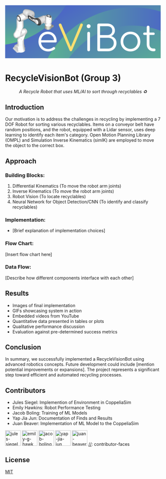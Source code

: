 <h1 align="center">
    <a>
    <img src="./.github/assets/logo.png">
    </a>
</h1>

<h1> RecycleVisionBot (Group 3) </h1>

<p align="center">
  <i align="center">A Recycle Robot that uses ML/AI to sort through recyclables ♻️ </i>
</p>

## Introduction
Our motivation is to address the challenges in recycling by implementing a 7 DOF Robot for sorting various recyclables. Items on a conveyor belt have random positions, and the robot, equipped with a Lidar sensor, uses deep learning to identify each item's category. Open Motion Planning Library (OMPL) and Simulation Inverse Kinematics (simIK) are employed to move the object to the correct box.

## Approach
### Building Blocks:
1. Differential Kinematics (To move the robot arm joints)
2. Inverse Kinematics (To move the robot arm joints)
3. Robot Vision (To locate recyclables)
4. Neural Network for Object Detection/CNN (To identify and classify recyclables)

### Implementation:
- [Brief explanation of implementation choices]

### Flow Chart:
[Insert flow chart here]

### Data Flow:
[Describe how different components interface with each other]

## Results
- Images of final implementation
- GIFs showcasing system in action
- Embedded videos from YouTube
- Quantitative data presented in tables or plots
- Qualitative performance discussion
- Evaluation against pre-determined success metrics

## Conclusion
In summary, we successfully implemented a RecycleVisionBot using advanced robotics concepts. Future development could include [mention potential improvements or expansions]. The project represents a significant step toward efficient and automated recycling processes.

## Contributors
- Jules Siegel: Implemention of Environment in CoppeliaSim
- Emily Hawkins: Robot Performance Testing
- Jacob Boling: Training of ML Models
- Yap Jia Jun: Documentation of Finds and Results
- Juan Beaver: Implementation of ML Model to the CoppeliaSim

[//]: contributor-faces
<a href="https://github.com/JulesSiegel"><img src="https://avatars.githubusercontent.com/u/152318869?v=4" title="jules-siegel" width="50" height="50"></a>
<a href="https://github.com/emilyghawk"><img src="https://avatars.githubusercontent.com/u/152319430?v=4" title="emily-g-hawk" width="50" height="50"></a>
<a href="https://github.com/JacobBoling"><img src="https://avatars.githubusercontent.com/u/82610978?v=4" title="jacob-boling" width="50" height="50"></a>
<a href="https://github.com/yapjiajun"><img src="https://avatars.githubusercontent.com/u/79196462?v=4" title="yap-jia-jun" width="50" height="50"></a>
<a href="https://github.com/juanbeaver"><img src="https://avatars.githubusercontent.com/u/27016289?v=4" title="juan-beaver" width="50" height="50"></a>
[//]: contributor-faces

## License
[MIT](https://choosealicense.com/licenses/mit/)


